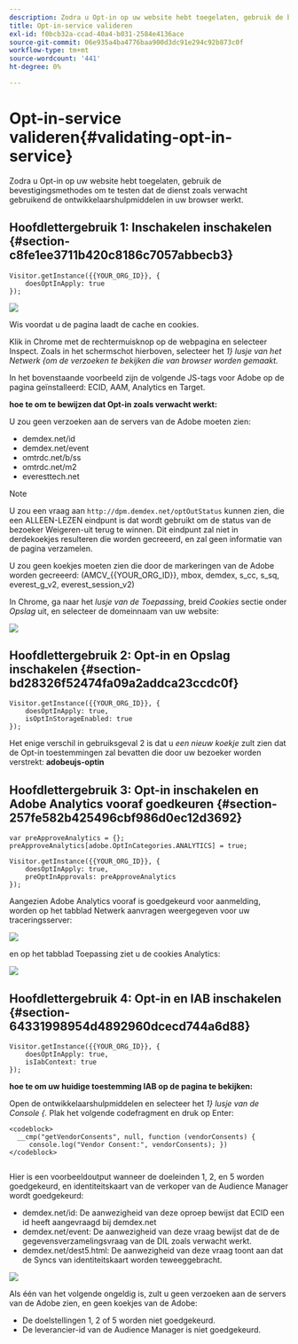 ```yaml
---
description: Zodra u Opt-in op uw website hebt toegelaten, gebruik de bevestigingsmethodes om te testen dat de dienst zoals verwacht gebruikend de ontwikkelaarshulpmiddelen in uw browser werkt.
title: Opt-in-service valideren
exl-id: f0bcb32a-ccad-40a4-b031-2584e4136ace
source-git-commit: 06e935a4ba4776baa900d3dc91e294c92b873c0f
workflow-type: tm+mt
source-wordcount: '441'
ht-degree: 0%

---
```


# Opt-in-service valideren{#validating-opt-in-service}

Zodra u Opt-in op uw website hebt toegelaten, gebruik de bevestigingsmethodes om te testen dat de dienst zoals verwacht gebruikend de ontwikkelaarshulpmiddelen in uw browser werkt.

## Hoofdlettergebruik 1: Inschakelen inschakelen {#section-c8fe1ee3711b420c8186c7057abbecb3}

```
Visitor.getInstance({{YOUR_ORG_ID}}, { 
    doesOptInApply: true 
});
```

![](assets/use_case_1_1.png)

Wis voordat u de pagina laadt de cache en cookies.

Klik in Chrome met de rechtermuisknop op de webpagina en selecteer Inspect. Zoals in het schermschot hierboven, selecteer het *1&rbrace; lusje van het Netwerk &lbrace;om de verzoeken te bekijken die van browser worden gemaakt.*

In het bovenstaande voorbeeld zijn de volgende JS-tags voor Adobe op de pagina geïnstalleerd: ECID, AAM, Analytics en Target.

**hoe te om te bewijzen dat Opt-in zoals verwacht werkt:**

U zou geen verzoeken aan de servers van de Adobe moeten zien:

* demdex.net/id
* demdex.net/event
* omtrdc.net/b/ss
* omtrdc.net/m2
* everesttech.net

>[!NOTE]
>
>U zou een vraag aan `http://dpm.demdex.net/optOutStatus` kunnen zien, die een ALLEEN-LEZEN eindpunt is dat wordt gebruikt om de status van de bezoeker Weigeren-uit terug te winnen. Dit eindpunt zal niet in derdekoekjes resulteren die worden gecreeerd, en zal geen informatie van de pagina verzamelen.

U zou geen koekjes moeten zien die door de markeringen van de Adobe worden gecreeerd: (AMCV_{{YOUR_ORG_ID}}, mbox, demdex, s_cc, s_sq, everest_g_v2, everest_session_v2)

In Chrome, ga naar het *lusje van de Toepassing*, breid *Cookies* sectie onder *Opslag* uit, en selecteer de domeinnaam van uw website:

![](assets/use_case_1_2.png)

## Hoofdlettergebruik 2: Opt-in en Opslag inschakelen {#section-bd28326f52474fa09a2addca23ccdc0f}

```
Visitor.getInstance({{YOUR_ORG_ID}}, { 
    doesOptInApply: true, 
    isOptInStorageEnabled: true 
});
```

Het enige verschil in gebruiksgeval 2 is dat u *een nieuw koekje* zult zien dat de Opt-in toestemmingen zal bevatten die door uw bezoeker worden verstrekt: **adobeujs-optin**

## Hoofdlettergebruik 3: Opt-in inschakelen en Adobe Analytics vooraf goedkeuren {#section-257fe582b425496cbf986d0ec12d3692}

```
var preApproveAnalytics = {}; 
preApproveAnalytics[adobe.OptInCategories.ANALYTICS] = true;

Visitor.getInstance({{YOUR_ORG_ID}}, { 
    doesOptInApply: true, 
    preOptInApprovals: preApproveAnalytics 
});
```

Aangezien Adobe Analytics vooraf is goedgekeurd voor aanmelding, worden op het tabblad Netwerk aanvragen weergegeven voor uw traceringsserver:

![](assets/use_case_3_1.png)

en op het tabblad Toepassing ziet u de cookies Analytics:

![](assets/use_case_3_2.png)

## Hoofdlettergebruik 4: Opt-in en IAB inschakelen {#section-64331998954d4892960dcecd744a6d88}

```
Visitor.getInstance({{YOUR_ORG_ID}}, { 
    doesOptInApply: true, 
    isIabContext: true 
});
```

**hoe te om uw huidige toestemming IAB op de pagina te bekijken:**

Open de ontwikkelaarshulpmiddelen en selecteer het *1&rbrace; lusje van de Console &lbrace;.* Plak het volgende codefragment en druk op Enter:

```
<codeblock>
  __cmp("getVendorConsents", null, function (vendorConsents) { 
     console.log("Vendor Consent:", vendorConsents); }) 
</codeblock>  
  
```

Hier is een voorbeeldoutput wanneer de doeleinden 1, 2, en 5 worden goedgekeurd, en identiteitskaart van de verkoper van de Audience Manager wordt goedgekeurd:

* demdex.net/id: De aanwezigheid van deze oproep bewijst dat ECID een id heeft aangevraagd bij demdex.net
* demdex.net/event: De aanwezigheid van deze vraag bewijst dat de de gegevensverzamelingsvraag van de DIL zoals verwacht werkt.
* demdex.net/dest5.html: De aanwezigheid van deze vraag toont aan dat de Syncs van identiteitskaart worden teweeggebracht.

![](assets/use_case_4_1.png)

Als één van het volgende ongeldig is, zult u geen verzoeken aan de servers van de Adobe zien, en geen koekjes van de Adobe:

* De doelstellingen 1, 2 of 5 worden niet goedgekeurd.
* De leverancier-id van de Audience Manager is niet goedgekeurd.
